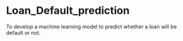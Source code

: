 # Loan_Default_prediction
To develop a machine learning model to predict whether a loan will be default or not.
